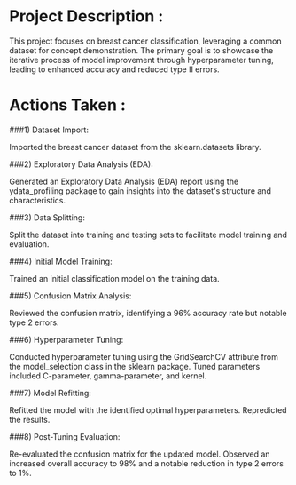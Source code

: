 # Project Description :
This project focuses on breast cancer classification, leveraging a common dataset for concept demonstration. The primary goal is to showcase the iterative process of model improvement through hyperparameter tuning, leading to enhanced accuracy and reduced type II errors.

# Actions Taken :
###1) Dataset Import:

Imported the breast cancer dataset from the sklearn.datasets library.

###2) Exploratory Data Analysis (EDA):

Generated an Exploratory Data Analysis (EDA) report using the ydata_profiling package to gain insights into the dataset's structure and characteristics.

###3) Data Splitting:

Split the dataset into training and testing sets to facilitate model training and evaluation.

###4) Initial Model Training:

Trained an initial classification model on the training data.

###5) Confusion Matrix Analysis:

Reviewed the confusion matrix, identifying a 96% accuracy rate but notable type 2 errors.

###6) Hyperparameter Tuning:

Conducted hyperparameter tuning using the GridSearchCV attribute from the model_selection class in the sklearn package.
Tuned parameters included C-parameter, gamma-parameter, and kernel.

###7) Model Refitting:

Refitted the model with the identified optimal hyperparameters. Repredicted the results.

###8) Post-Tuning Evaluation:

Re-evaluated the confusion matrix for the updated model. Observed an increased overall accuracy to 98% and a notable reduction in type 2 errors to 1%.
